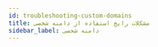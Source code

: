 ```yaml
---
id: troubleshooting-custom-domains
title: مشکلات رایج استفاده از دامنه شخصی
sidebar_label: دامنه شخصی
---
```

